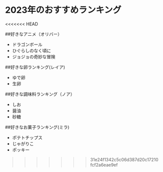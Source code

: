 # 2023年のおすすめランキング
<<<<<<< HEAD

##好きなアニメ（オリバー）
- ドラゴンボール
- ひぐらしのなく頃に
- ジョジョの奇妙な冒険

##好きな卵ランキング(レイア)
- ゆで卵
- 生卵

##好きな調味料ランキング（ノア）
- しお
- 醤油
- 砂糖

##好きなお菓子ランキング(ミラ)
- ポテトチップス
- じゃがりこ
- ポッキー

>>>>>>> 31e24f1342c5c06d387d20c17210fcf2a6eae9ef
